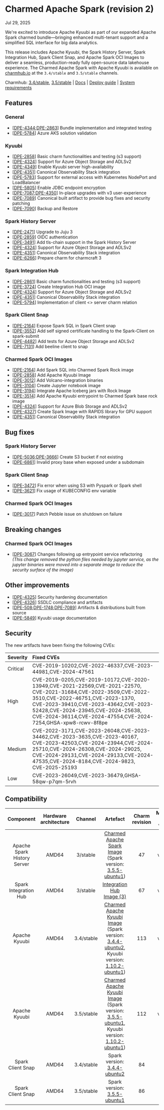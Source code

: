 # Charmed Apache Spark (revision 2)

Jul 29, 2025

We're excited to introduce Apache Kyuubi as part of our expanded Apache Spark charmed bundle—bringing enhanced multi-tenant support and a simplified SQL interface for big data analytics.

This release includes Apache Kyuubi, the Spark History Server, Spark Integration Hub, Spark Client Snap, and Apache Spark OCI Images to deliver a seamless, production-ready fully open-source data lakehouse experience. The Charmed Apache Spark with Apache Kyuubi is available on [charmhub.io](https://charmhub.io) at the `3.4/stable` and `3.5/stable` channels.

Charmhub: [3.4/stable](https://charmhub.io/kyuubi-k8s?channel=3.4/stable), [3.5/stable](https://charmhub.io/kyuubi-k8s?channel=3.5/stable) | [Docs](https://charmhub.io/spark-k8s-bundle) | [Deploy guide](https://charmhub.io/spark-k8s-bundle/docs/h-deploy-kyuubi) | [System requirements](https://canonical.com/data/docs/postgresql/iaas/r-system-requirements)

## Features

### General

- [[DPE-4344](https://warthogs.atlassian.net/browse/DPE-4344);[DPE-2863](https://warthogs.atlassian.net/browse/DPE-2863)] Bundle implementation and integrated testing
- [[DPE-5784](https://warthogs.atlassian.net/browse/DPE-5784)] Azure AKS solution validation

### Kyuubi

- [[DPE-2858](https://warthogs.atlassian.net/browse/DPE-2858)] Basic charm functionalities and testing (s3 support)
- [[DPE-4324](https://warthogs.atlassian.net/browse/DPE-4324)] Support for Azure Object Storage and ADLSv2
- [[DPE-4349](https://warthogs.atlassian.net/browse/DPE-4349)] Enable Kyuubi server high-availability
- [[DPE-4351](https://warthogs.atlassian.net/browse/DPE-4351)] Canonical Observability Stack integration
- [[DPE-5783](https://warthogs.atlassian.net/browse/DPE-5783)] Support for external access with Kubernetes NodePort and LoadBalancer
- [[DPE-5805](https://warthogs.atlassian.net/browse/DPE-5805)] Enable JDBC endpoint encryption
- [[DPE-7087](https://warthogs.atlassian.net/browse/DPE-7087);[DPE-4350](https://warthogs.atlassian.net/browse/DPE-4350)] In-place upgrades with v3 user-experience
- [[DPE-7089](https://warthogs.atlassian.net/browse/DPE-7089)] Canonical built artifact to provide bug fixes and security patching
- [[DPE-7090](https://warthogs.atlassian.net/browse/DPE-7090)] Backup and Restore

### Spark History Server

- [[DPE-2471](https://warthogs.atlassian.net/browse/DPE-2471)] Upgrade to Juju 3
- [[DPE-2859](https://warthogs.atlassian.net/browse/DPE-2859)] OIDC authentication
- [[DPE-3491](https://warthogs.atlassian.net/browse/DPE-3491)] Add tls-chain support in the Spark History Server
- [[DPE-4324](https://warthogs.atlassian.net/browse/DPE-4324)] Support for Azure Object Storage and ADLSv2
- [[DPE-4351](https://warthogs.atlassian.net/browse/DPE-4351)] Canonical Observability Stack integration
- [[DPE-6266](https://warthogs.atlassian.net/browse/DPE-6266)] Prepare charm for charmcraft 3

### Spark Integration Hub

- [[DPE-2861](https://warthogs.atlassian.net/browse/DPE-2861)] Basic charm functionalities and testing (s3 support)
- [[DPE-3724](https://warthogs.atlassian.net/browse/DPE-3724)] Create Integration Hub OCI image
- [[DPE-4324](https://warthogs.atlassian.net/browse/DPE-4324)] Support for Azure Object Storage and ADLSv2
- [[DPE-4351](https://warthogs.atlassian.net/browse/DPE-4351)] Canonical Observability Stack integration
- [[DPE-5794](https://warthogs.atlassian.net/browse/DPE-5794)] Implementation of client <> server charm relation

### Spark Client Snap

- [[DPE-2164](https://warthogs.atlassian.net/browse/DPE-2164)] Expose Spark SQL in Spark Client snap
- [[DPE-3552](https://warthogs.atlassian.net/browse/DPE-3552)] Add self signed certificate handling to the Spark-Client on spark-submit
- [[DPE-4482](https://warthogs.atlassian.net/browse/DPE-4482)] Add tests for Azure Object Storage and ADLSv2
- [[DPE-7131](https://warthogs.atlassian.net/browse/DPE-7131)] Add beeline client to snap

### Charmed Spark OCI Images

- [[DPE-2164](https://warthogs.atlassian.net/browse/DPE-2164)] Add Spark SQL into Charmed Spark Rock image
- [[DPE-2858](https://warthogs.atlassian.net/browse/DPE-2858)] Add Apache Kyuubi Image
- [[DPE-3012](https://warthogs.atlassian.net/browse/DPE-3012)] Add Volcano-integration binaries
- [[DPE-3104](https://warthogs.atlassian.net/browse/DPE-3104)] Create Jupyter notebook image
- [[DPE-3194](https://warthogs.atlassian.net/browse/DPE-3194)] Integrate Apache Iceberg jars with Rock Image
- [[DPE-3514](https://warthogs.atlassian.net/browse/DPE-3514)] Add Apache Kyuubi entrypoint to Charmed Spark base rock image
- [[DPE-4324](https://warthogs.atlassian.net/browse/DPE-4324)] Support for Azure Blob Storage and ADLSv2
- [[DPE-4327](https://warthogs.atlassian.net/browse/DPE-4327)] Create Spark Image with RAPIDS library for GPU support
- [[DPE-4351](https://warthogs.atlassian.net/browse/DPE-4351)] Canonical Observability Stack integration


## Bug fixes

### Spark History Server

- [[DPE-5036](https://warthogs.atlassian.net/browse/DPE-5036);[DPE-3666](https://warthogs.atlassian.net/browse/DPE-3666)] Create S3 bucket if not existing
- [[DPE-6861](https://warthogs.atlassian.net/browse/DPE-6861)] Invalid proxy base when exposed under a subdomain

### Spark Client Snap

- [[DPE-3472](https://warthogs.atlassian.net/browse/DPE-3472)] Fix error when using S3 with Pyspark or Spark shell
- [[DPE-3621](https://warthogs.atlassian.net/browse/DPE-3621)] Fix usage of KUBECONFIG env variable

### Charmed Spark OCI Images

- [[DPE-3017](https://warthogs.atlassian.net/browse/DPE-3017)] Patch Pebble issue on shutdown on failure

## Breaking changes

### Charmed Spark OCI Images

- [[DPE-3067](https://warthogs.atlassian.net/browse/DPE-3067)] Changes following up entrypoint service refactoring\
  _(This change removed the python files needed by jupyter service, as the jupyter binaries were moved into a separate image to reduce the security surface of the image)_

## Other improvements

- [[DPE-4325](https://warthogs.atlassian.net/browse/DPE-4325)] Security hardening documentation
- [[DPE-4326](https://warthogs.atlassian.net/browse/DPE-4326)] SSDLC compliance and artifacts
- [[DPE-508](https://warthogs.atlassian.net/browse/DPE-508);[DPE-1748](https://warthogs.atlassian.net/browse/DPE-1748);[DPE-7089](https://warthogs.atlassian.net/browse/DPE-7089)] Artifacts & distributions built from source
- [[DPE-5849](https://warthogs.atlassian.net/browse/DPE-5849)] Kyuubi usage documentation

## Security

The new artifacts have been fixing the following CVEs:

| Severity | Fixed CVEs                                                                                                                                                                                                                                                                                                |
| :------- | :-------------------------------------------------------------------------------------------------------------------------------------------------------------------------------------------------------------------------------------------------------------------------------------------------------- |
| Critical | CVE-2019-10202,CVE-2022-46337,CVE-2023-44981,CVE-2024-47561                                                                                                                                                                                                                                               |
| High     | CVE-2019-0205,CVE-2019-10172,CVE-2020-13949,CVE-2021-22569,CVE-2021-22570,<br>CVE-2021-31684,CVE-2022-3509,CVE-2022-3510,CVE-2022-46751,CVE-2023-1370,<br>CVE-2023-39410,CVE-2023-43642,CVE-2023-52428,CVE-2024-23945,CVE-2024-25638,<br>CVE-2024-36114,CVE-2024-47554,CVE-2024-7254,GHSA-xpw8-rcwv-8f8pe |
| Medium   | CVE-2022-3171,CVE-2023-26048,CVE-2023-34462,CVE-2023-3635,CVE-2023-40167,<br>CVE-2023-42503,CVE-2024-23944,CVE-2024-25710,CVE-2024-26308,CVE-2024-29025,<br>CVE-2024-29131,CVE-2024-29133,CVE-2024-47535,CVE-2024-8184,CVE-2024-9823,<br>CVE-2025-25193                                                   |
| Low      | CVE-2023-26049,CVE-2023-36479,GHSA-58qw-p7qm-5rvh                                                                                                                                                                                                                                                         |


## Compatibility

|          Component          | Hardware architecture |  Channel   |                                                                                                                                                                     Artefact                                                                                                                                                                     | Charm revision | Minimum Juju version | Recommended Juju version |
| :-------------------------: | :-------------------: | :--------: | :----------------------------------------------------------------------------------------------------------------------------------------------------------------------------------------------------------------------------------------------------------------------------------------------------------------------------------------------: | :------------: | :------------------: | :----------------------: |
| Apache Spark History Server |         AMD64         |  3/stable  |                                                   [Charmed Apache Spark Image](http://ghcr.io/canonical/charmed-spark@sha256:f1f944369108c0b0112212fb0242f3c314dfad362926c234857029f13c5de2c0) (Spark version: [3.5.5-ubuntu1](https://launchpad.net/spark-releases/+milestone/3.5.5-ubuntu1))                                                   |       47       |       v.3.4.3+       |         v.3.6.8          |
|    Spark Integration Hub    |         AMD64         |  3/stable  |                                                                                               [Integration Hub Image (3)](http://ghcr.io/canonical/spark-integration-hub@sha256:fa5e73d6339b2eb137b5917771caa62bd6605284b8dfab3dafb7d6026a9a3b1a)                                                                                                |       67       |       v.3.4.3+       |         v.3.6.8          |
|        Apache Kyuubi        |         AMD64         | 3.4/stable | [Charmed Apache Kyuubi Image](http://ghcr.io/canonical/charmed-spark-kyuubi@sha256:38f35ce47b84b8370da9a371edaf83ca9911347a1efd6eb0cfbc8128f051b1e4) (Spark version: [3.4.4-ubuntu2](https://launchpad.net/spark-releases/+milestone/3.4.4-ubuntu2), Kyuubi version: [1.10.2-ubuntu1](https://launchpad.net/kyuubi-releases/1.x/1.10.2-ubuntu1)) |      113       |       v.3.4.3+       |         v.3.6.8          |
|        Apache Kyuubi        |         AMD64         | 3.5/stable | [Charmed Apache Kyuubi Image](http://ghcr.io/canonical/charmed-spark-kyuubi@sha256:e2029c6976fc5b9ee2865eced632ca42ce554039d9832af20dfa3e63113e00f7) (Spark version: [3.5.5-ubuntu1](https://launchpad.net/spark-releases/+milestone/3.5.5-ubuntu1), Kyuubi version: [1.10.2-ubuntu1](https://launchpad.net/kyuubi-releases/1.x/1.10.2-ubuntu1)) |      112       |       v.3.4.3+       |         v.3.6.8          |
|      Spark Client Snap      |         AMD64         | 3.4/stable |                                                                                                                          Spark version: [3.4.4-ubuntu2](https://launchpad.net/spark-releases/+milestone/3.4.4-ubuntu2)                                                                                                                           |       84       |         N/A          |           N/A            |
|      Spark Client Snap      |         AMD64         | 3.5/stable |                                                                                                                          Spark version: [3.5.5-ubuntu1](https://launchpad.net/spark-releases/+milestone/3.5.5-ubuntu1)                                                                                                                           |       86       |         N/A          |           N/A            |